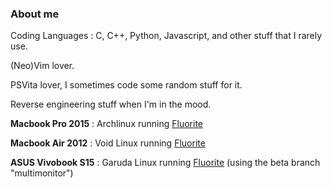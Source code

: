 ### About me

Coding Languages : C, C++, Python, Javascript, and other stuff that I rarely use.

(Neo)Vim lover.

PSVita lover, I sometimes code some random stuff for it.

Reverse engineering stuff when I'm in the mood.

**Macbook Pro 2015**  : Archlinux running [Fluorite](https://github.com/L0Wigh/Fluorite)

**Macbook Air 2012**  : Void Linux running [Fluorite](https://github.com/L0Wigh/Fluorite)

**ASUS Vivobook S15** : Garuda Linux running [Fluorite](https://github.com/L0Wigh/Fluorite) (using the beta branch "multimonitor")

<!-- [![thomathi's 42 stats](https://badge42.coday.fr/api/v2/cltek6jel009301p4ozygnxhu/stats?cursusId=21&coalitionId=334)](https://github.com/Coday-meric/badge42) -->
